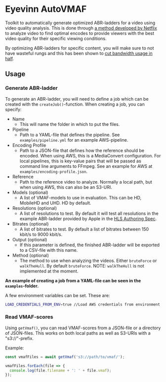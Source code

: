 # Eyevinn AutoVMAF

Toolkit to automatically generate optimized ABR-ladders for a video using video quality analysis. This is done through [a method developed by Netflix](https://netflixtechblog.com/per-title-encode-optimization-7e99442b62a2) to analyze video to find optimal encodes to provide viewers with the best video quality for their specific viewing conditions.

By optimizing ABR-ladders for specific content, you will make sure to not have wasteful rungs and this has been shown to [cut bandwidth usage in half](https://dev.to/video/automating-video-analysis-to-cut-your-streaming-bandwidth-usage-in-half-5hk1).

## Usage

### Generate ABR-ladder

To generate an ABR-ladder, you will need to define a job which can be created with the `createJob()`-function. When creating a job, you can specify:

 * Name
    * This will name the folder in which to put the files.
 * Pipeline
    * Path to a YAML-file that defines the pipeline. See `examples/pipeline.yml` for an example AWS-pipeline.
 * Encoding Profile
    * Path to a JSON-file that defines how the reference should be encoded. When using AWS, this is a MediaConvert configuration. For local pipelines, this is key-value pairs that will be passed as command line arguments to FFmpeg. See an example for AWS at `examples/encoding-profile.json`. 
 * Reference
    * Path to the reference video to analyze. Normally a local path, but when using AWS, this can also be an S3-URI.
 * Models (optional)
    * A list of VMAF-models to use in evaluation. This can be HD, MobileHD and UHD. HD by default.
 * Resolutions (optional)
    * A list of resolutions to test. By default it will test all resolutions in the example ABR-ladder provided by Apple in the [HLS Authoring Spec](https://developer.apple.com/documentation/http_live_streaming/hls_authoring_specification_for_apple_devices).
 * Bitrates (optional)
    * A list of bitrates to test. By default a list of bitrates between 150 kbit/s to 9000 kbit/s.
 * Output (optional)
    * If this parameter is defined, the finished ABR-ladder will be exported to a CSV-file with this name.
 * Method (optional)
    * The method to use when analyzing the videos. Either `bruteForce` or `walkTheHull`. By default `bruteForce`. NOTE: `walkTheHull` is not implemented at the moment.

**An example of creating a job from a YAML-file can be seen in the `examples`-folder.**

A few environment variables can be set. These are:

```bash
LOAD_CREDENTIALS_FROM_ENV=true //Load AWS credentials from environment variables
```

### Read VMAF-scores

Using `getVmaf()`, you can read VMAF-scores from a JSON-file or a directory of JSON-files. This works on both local paths as well as S3-URIs with a "s3://"-prefix.

Example:

```javascript
const vmafFiles = await getVmaf('s3://path/to/vmaf/');

vmafFiles.forEach(file => {
  console.log(file.filename + ': ' + file.vmaf);
});
```
